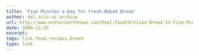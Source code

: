 ```yaml
---
title: 'Five Minutes a Day for Fresh-Baked Bread'
author: del.icio.us archive
url: http://www.motherearthnews.com/Real-Food/Artisan-Bread-In-Five-Minutes-A-Day.aspx
date: 2008-12-25
excerpt: 
tags: link,food,recipes,bread
type: link
---
```

